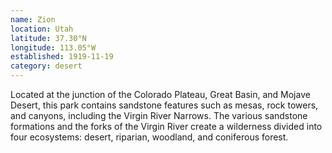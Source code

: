```yaml
---
name: Zion
location: Utah
latitude: 37.30°N
longitude: 113.05°W
established: 1919-11-19
category: desert
---
```


Located at the junction of the Colorado Plateau, Great Basin, and Mojave Desert, this park contains sandstone features such as mesas, rock towers, and canyons, including the Virgin River Narrows. The various sandstone formations and the forks of the Virgin River create a wilderness divided into four ecosystems: desert, riparian, woodland, and coniferous forest.
